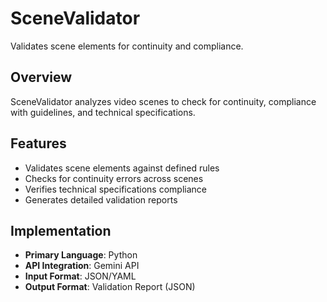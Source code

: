 # SceneValidator

Validates scene elements for continuity and compliance.

## Overview

SceneValidator analyzes video scenes to check for continuity, compliance with guidelines, and technical specifications.

## Features

- Validates scene elements against defined rules
- Checks for continuity errors across scenes
- Verifies technical specifications compliance
- Generates detailed validation reports

## Implementation

- **Primary Language**: Python
- **API Integration**: Gemini API
- **Input Format**: JSON/YAML
- **Output Format**: Validation Report (JSON)
